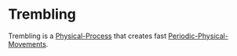 # Trembling

Trembling is a [Physical-Process](10000042.md) that creates fast [Periodic-Physical-Movements](404.md).